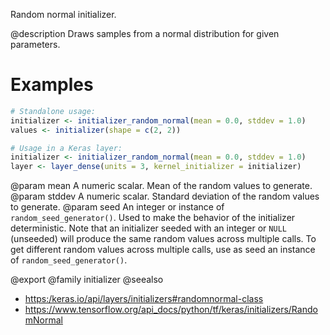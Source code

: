 Random normal initializer.

@description
Draws samples from a normal distribution for given parameters.

# Examples

```r
# Standalone usage:
initializer <- initializer_random_normal(mean = 0.0, stddev = 1.0)
values <- initializer(shape = c(2, 2))
```


```r
# Usage in a Keras layer:
initializer <- initializer_random_normal(mean = 0.0, stddev = 1.0)
layer <- layer_dense(units = 3, kernel_initializer = initializer)
```

@param mean A numeric scalar. Mean of the random
    values to generate.
@param stddev A numeric scalar. Standard deviation of
   the random values to generate.
@param seed An integer or instance of
    `random_seed_generator()`.
    Used to make the behavior of the initializer
    deterministic. Note that an initializer seeded with an integer
    or `NULL` (unseeded) will produce the same random values
    across multiple calls. To get different random values
    across multiple calls, use as seed an instance
    of `random_seed_generator()`.

@export
@family initializer
@seealso
+ <https:/keras.io/api/layers/initializers#randomnormal-class>
+ <https://www.tensorflow.org/api_docs/python/tf/keras/initializers/RandomNormal>
